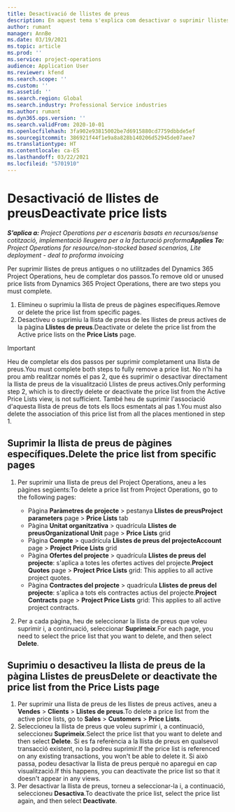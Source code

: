 ```yaml
---
title: Desactivació de llistes de preus
description: En aquest tema s'explica com desactivar o suprimir llistes de preus no usades o antigues.
author: rumant
manager: AnnBe
ms.date: 03/19/2021
ms.topic: article
ms.prod: ''
ms.service: project-operations
audience: Application User
ms.reviewer: kfend
ms.search.scope: ''
ms.custom: ''
ms.assetid: ''
ms.search.region: Global
ms.search.industry: Professional Service industries
ms.author: rumant
ms.dyn365.ops.version: ''
ms.search.validFrom: 2020-10-01
ms.openlocfilehash: 3fa902e93815002be7d6915880cd7759dbbde5ef
ms.sourcegitcommit: 386921f44f1e9a8a828b140206d52945de07aee7
ms.translationtype: HT
ms.contentlocale: ca-ES
ms.lasthandoff: 03/22/2021
ms.locfileid: "5701910"
---
```

# <a name="deactivate-price-lists"></a><span data-ttu-id="6e99d-103">Desactivació de llistes de preus</span><span class="sxs-lookup"><span data-stu-id="6e99d-103">Deactivate price lists</span></span> 

<span data-ttu-id="6e99d-104">_**S'aplica a:** Project Operations per a escenaris basats en recursos/sense cotització, implementació lleugera per a la facturació proforma_</span><span class="sxs-lookup"><span data-stu-id="6e99d-104">_**Applies To:** Project Operations for resource/non-stocked based scenarios, Lite deployment - deal to proforma invoicing_</span></span>

<span data-ttu-id="6e99d-105">Per suprimir llistes de preus antigues o no utilitzades del Dynamics 365 Project Operations, heu de completar dos passos.</span><span class="sxs-lookup"><span data-stu-id="6e99d-105">To remove old or unused price lists from Dynamics 365 Project Operations, there are two steps you must complete.</span></span> 

1. <span data-ttu-id="6e99d-106">Elimineu o suprimiu la llista de preus de pàgines específiques.</span><span class="sxs-lookup"><span data-stu-id="6e99d-106">Remove or delete the price list from specific pages.</span></span>
2. <span data-ttu-id="6e99d-107">Desactiveu o suprimiu la llista de preus de les llistes de preus actives de la pàgina **Llistes de preus**.</span><span class="sxs-lookup"><span data-stu-id="6e99d-107">Deactivate or delete the price list from the Active price lists on the **Price Lists** page.</span></span>

>[!IMPORTANT]
> <span data-ttu-id="6e99d-108">Heu de completar els dos passos per suprimir completament una llista de preus.</span><span class="sxs-lookup"><span data-stu-id="6e99d-108">You must complete both steps to fully remove a price list.</span></span> <span data-ttu-id="6e99d-109">No n'hi ha prou amb realitzar només el pas 2, que és suprimir o desactivar directament la llista de preus de la visualització Llistes de preus actives.</span><span class="sxs-lookup"><span data-stu-id="6e99d-109">Only performing step 2, which is to directly delete or deactivate the price list from the Active Price Lists view, is not sufficient.</span></span> <span data-ttu-id="6e99d-110">També heu de suprimir l'associació d'aquesta llista de preus de tots els llocs esmentats al pas 1.</span><span class="sxs-lookup"><span data-stu-id="6e99d-110">You must also delete the association of this price list from all the places mentioned in step 1.</span></span>

## <a name="delete-the-price-list-from-specific-pages"></a><span data-ttu-id="6e99d-111">Suprimir la llista de preus de pàgines específiques.</span><span class="sxs-lookup"><span data-stu-id="6e99d-111">Delete the price list from specific pages</span></span>
1. <span data-ttu-id="6e99d-112">Per suprimir una llista de preus del Project Operations, aneu a les pàgines següents:</span><span class="sxs-lookup"><span data-stu-id="6e99d-112">To delete a price list from Project Operations, go to the following pages:</span></span>  

      - <span data-ttu-id="6e99d-113">Pàgina **Paràmetres de projecte** > pestanya **Llistes de preus**</span><span class="sxs-lookup"><span data-stu-id="6e99d-113">**Project parameters** page > **Price Lists** tab</span></span>
      - <span data-ttu-id="6e99d-114">Pàgina **Unitat organitzativa** > quadrícula **Llistes de preus**</span><span class="sxs-lookup"><span data-stu-id="6e99d-114">**Organizational Unit** page > **Price Lists** grid</span></span>
      - <span data-ttu-id="6e99d-115">Pàgina **Compte** > quadrícula **Llistes de preus del projecte**</span><span class="sxs-lookup"><span data-stu-id="6e99d-115">**Account** page > **Project Price Lists** grid</span></span>
      - <span data-ttu-id="6e99d-116">Pàgina **Ofertes del projecte** > quadrícula **Llistes de preus del projecte**: s'aplica a totes les ofertes actives del projecte.</span><span class="sxs-lookup"><span data-stu-id="6e99d-116">**Project Quotes** page > **Project Price Lists** grid: This applies to all active project quotes.</span></span>
      - <span data-ttu-id="6e99d-117">Pàgina **Contractes del projecte** > quadrícula **Llistes de preus del projecte**: s'aplica a tots els contractes actius del projecte.</span><span class="sxs-lookup"><span data-stu-id="6e99d-117">**Project Contracts** page > **Project Price Lists** grid: This applies to all active project contracts.</span></span>

 2. <span data-ttu-id="6e99d-118">Per a cada pàgina, heu de seleccionar la llista de preus que voleu suprimir i, a continuació, seleccionar **Suprimeix**.</span><span class="sxs-lookup"><span data-stu-id="6e99d-118">For each page, you need to select the price list that you want to delete, and then select **Delete**.</span></span> 
 
## <a name="delete-or-deactivate-the-price-list-from-the-price-lists-page"></a><span data-ttu-id="6e99d-119">Suprimiu o desactiveu la llista de preus de la pàgina Llistes de preus</span><span class="sxs-lookup"><span data-stu-id="6e99d-119">Delete or deactivate the price list from the Price Lists page</span></span>
 
1. <span data-ttu-id="6e99d-120">Per suprimir una llista de preus de les llistes de preus actives, aneu a **Vendes** > **Clients** > **Llistes de preus**.</span><span class="sxs-lookup"><span data-stu-id="6e99d-120">To delete a price list from the active price lists, go to **Sales** > **Customers** > **Price Lists**.</span></span> 
2. <span data-ttu-id="6e99d-121">Seleccioneu la llista de preus que voleu suprimir i, a continuació, seleccioneu **Suprimeix**.</span><span class="sxs-lookup"><span data-stu-id="6e99d-121">Select the price list that you want to delete and then select **Delete**.</span></span> <span data-ttu-id="6e99d-122">Si es fa referència a la llista de preus en qualsevol transacció existent, no la podreu suprimir.</span><span class="sxs-lookup"><span data-stu-id="6e99d-122">If the price list is referenced on any existing transactions, you won't be able to delete it.</span></span> <span data-ttu-id="6e99d-123">Si això passa, podeu desactivar la llista de preus perquè no aparegui en cap visualització.</span><span class="sxs-lookup"><span data-stu-id="6e99d-123">If this happens, you can deactivate the price list so that it doesn't appear in any views.</span></span> 
3. <span data-ttu-id="6e99d-124">Per desactivar la llista de preus, torneu a seleccionar-la i, a continuació, seleccioneu **Desactiva**.</span><span class="sxs-lookup"><span data-stu-id="6e99d-124">To deactivate the price list, select the price list again, and then select **Deactivate**.</span></span>   
